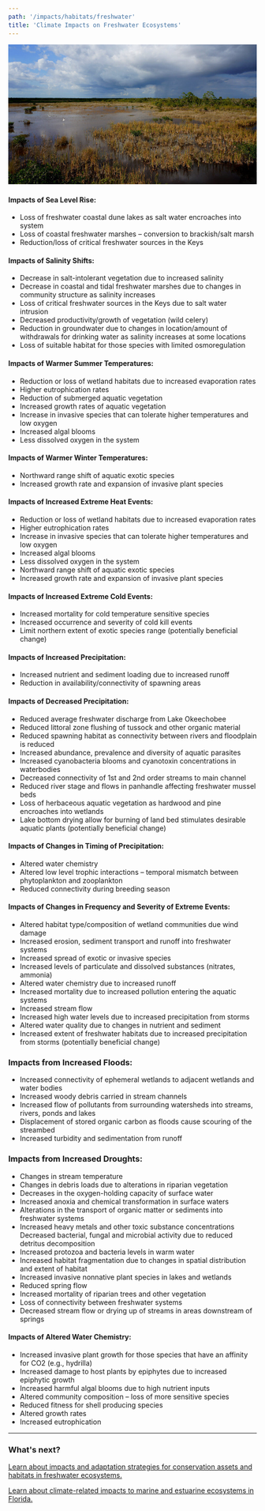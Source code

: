 ```yaml
---
path: '/impacts/habitats/freshwater'
title: 'Climate Impacts on Freshwater Ecosystems'
---
```


<content-header icon="freshwater_ecosystems" title="Climate Impacts on Florida's Freshwater Ecosystems">
</content-header>

![Freshwater Ecosystems](2000.jpg 'Photo: NPS.')

#### Impacts of Sea Level Rise:

- Loss of freshwater coastal dune lakes as salt water encroaches into system
- Loss of coastal freshwater marshes – conversion to brackish/salt marsh
- Reduction/loss of critical freshwater sources in the Keys

#### Impacts of Salinity Shifts:

- Decrease in salt-intolerant vegetation due to increased salinity
- Decrease in coastal and tidal freshwater marshes due to changes in community structure as salinity increases
- Loss of critical freshwater sources in the Keys due to salt water intrusion
- Decreased productivity/growth of vegetation (wild celery)
- Reduction in groundwater due to changes in location/amount of withdrawals for drinking water as salinity increases at some locations
- Loss of suitable habitat for those species with limited osmoregulation

#### Impacts of Warmer Summer Temperatures:

- Reduction or loss of wetland habitats due to increased evaporation rates
- Higher eutrophication rates
- Reduction of submerged aquatic vegetation
- Increased growth rates of aquatic vegetation
- Increase in invasive species that can tolerate higher temperatures and low oxygen
- Increased algal blooms
- Less dissolved oxygen in the system

#### Impacts of Warmer Winter Temperatures:

- Northward range shift of aquatic exotic species
- Increased growth rate and expansion of invasive plant species

#### Impacts of Increased Extreme Heat Events:

- Reduction or loss of wetland habitats due to increased evaporation rates
- Higher eutrophication rates
- Increase in invasive species that can tolerate higher temperatures and low oxygen
- Increased algal blooms
- Less dissolved oxygen in the system
- Northward range shift of aquatic exotic species
- Increased growth rate and expansion of invasive plant species

#### Impacts of Increased Extreme Cold Events:

- Increased mortality for cold temperature sensitive species
- Increased occurrence and severity of cold kill events
- Limit northern extent of exotic species range (potentially beneficial change)

#### Impacts of Increased Precipitation:

- Increased nutrient and sediment loading due to increased runoff
- Reduction in availability/connectivity of spawning areas

#### Impacts of Decreased Precipitation:

- Reduced average freshwater discharge from Lake Okeechobee
- Reduced littoral zone flushing of tussock and other organic material
- Reduced spawning habitat as connectivity between rivers and floodplain is reduced
- Increased abundance, prevalence and diversity of aquatic parasites
- Increased cyanobacteria blooms and cyanotoxin concentrations in waterbodies
- Decreased connectivity of 1st and 2nd order streams to main channel
- Reduced river stage and flows in panhandle affecting freshwater mussel beds
- Loss of herbaceous aquatic vegetation as hardwood and pine encroaches into wetlands
- Lake bottom drying allow for burning of land bed stimulates desirable aquatic plants (potentially beneficial change)

#### Impacts of Changes in Timing of Precipitation:

- Altered water chemistry
- Altered low level trophic interactions – temporal mismatch between phytoplankton and zooplankton
- Reduced connectivity during breeding season

#### Impacts of Changes in Frequency and Severity of Extreme Events:

- Altered habitat type/composition of wetland communities due wind damage
- Increased erosion, sediment transport and runoff into freshwater systems
- Increased spread of exotic or invasive species
- Increased levels of particulate and dissolved substances (nitrates, ammonia)
- Altered water chemistry due to increased runoff
- Increased mortality due to increased pollution entering the aquatic systems
- Increased stream flow
- Increased high water levels due to increased precipitation from storms
- Altered water quality due to changes in nutrient and sediment
- Increased extent of freshwater habitats due to increased precipitation from storms (potentially beneficial change)

### Impacts from Increased Floods:

- Increased connectivity of ephemeral wetlands to adjacent wetlands and water bodies
- Increased woody debris carried in stream channels
- Increased flow of pollutants from surrounding watersheds into streams, rivers, ponds and lakes
- Displacement of stored organic carbon as floods cause scouring of the streambed
- Increased turbidity and sedimentation from runoff

### Impacts from Increased Droughts:

- Changes in stream temperature
- Changes in debris loads due to alterations in riparian vegetation
- Decreases in the oxygen-holding capacity of surface water
- Increased anoxia and chemical transformation in surface waters
- Alterations in the transport of organic matter or sediments into freshwater systems
- Increased heavy metals and other toxic substance concentrations Decreased bacterial, fungal and microbial activity due to reduced detritus decomposition
- Increased protozoa and bacteria levels in warm water
- Increased habitat fragmentation due to changes in spatial distribution and extent of habitat
- Increased invasive nonnative plant species in lakes and wetlands
- Reduced spring flow
- Increased mortality of riparian trees and other vegetation
- Loss of connectivity between freshwater systems
- Decreased stream flow or drying up of streams in areas downstream of springs

#### Impacts of Altered Water Chemistry:

- Increased invasive plant growth for those species that have an affinity for CO2 (e.g., hydrilla)
- Increased damage to host plants by epiphytes due to increased epiphytic growth
- Increased harmful algal blooms due to high nutrient inputs
- Altered community composition – loss of more sensitive species
- Reduced fitness for shell producing species
- Altered growth rates
- Increased eutrophication

<hr class="divider" />

### What's next?

[Learn about impacts and adaptation strategies for conservation assets and habitats in freshwater ecosystems.](/habitats/freshwater)

[Learn about climate-related impacts to marine and estuarine ecosystems in Florida.](/impacts/habitats/marine)
